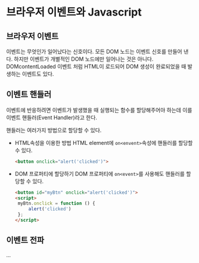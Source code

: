 # 브라우저 이벤트와 Javascript
## 브라우저 이벤트
이벤트는 무엇인가 일어났다는 신호이다. 모든 DOM 노드는 이벤트 신호를 만들어 낸다. 하지만 이벤트가 개별적인 DOM 노드에만 일어나는 것은 아니다. DOMcontentLoaded 이벤트 처럼 HTML이 로드되어 DOM 생성이 완료되었을 때 발생하는 이벤트도 있다.

## 이벤트 핸들러
이벤트에 반응하려면 이벤트가 발생했을 때 실행되는 함수를 할당해주어야 하는데 이를 이벤트 핸들러(Event Handler)라고 한다.

핸들러는 여러가지 방법으로 할당할 수 있다.
- HTML속성을 이용한 방법
    HTML element에 `on<envent>`속성에 핸들러를 할당할 수 있다.
    ```html
    <button onclick="alert('clicked')"> 
    ```
- DOM 프로퍼티에 할당하기
    DOM 프로퍼티에 `on<event>`를 사용해도 핸들러를 할당할 수 있다.
    ```html
    <button id="myBtn" onclick="alert('clicked')"> 
    <script>
     myBtn.onclick = function () {
         alert('clicked')
     };
    </script>
    ```

## 이벤트 전파
...